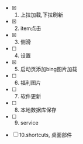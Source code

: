 #### 
- [x] 1. 上拉加载,下拉刷新
- [x] 2. item点击
- [x] 3. 侧滑
- [ ] 4. 设置
- [x] 5. 启动页添加bing图片加载
- [ ] 6. 福利图片
- [ ] 7. 软件更新
- [ ] 8. 本地数据库保存
- [ ] 9. service
- [ ] 10.shortcuts, 桌面部件

